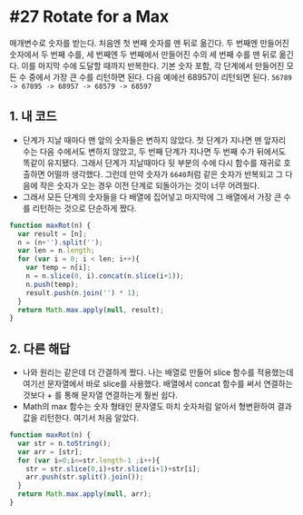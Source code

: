 # #27 Rotate for a Max

매개변수로 숫자를 받는다. 처음엔 첫 번째 숫자를 맨 뒤로 옮긴다. 두 번째엔 만들어진 숫자에서 두 번째 수를, 세 번째엔 두 번째에서 만들어진 수의 세 번째 수를 맨 뒤로 옮긴다. 이를 마지막 수에 도달할 때까지 반복한다. 기본 숫자 포함, 각 단계에서 만들어진 모든 수 중에서 가장 큰 수를 리턴하면 된다. 다음 예에선 68957이 리턴되면 된다. `56789 -> 67895 -> 68957 -> 68579 -> 68597`

## 1. 내 코드

- 단계가 지날 때마다 맨 앞의 숫자들은 변하지 않았다. 첫 단계가 지나면 맨 앞자리 수는 다음 수에서도 변하지 않았고, 두 번째 단계가 지나면 두 번째 수가 뒤에서도 똑같이 유지됐다. 그래서 단계가 지날때마다 뒷 부분의 수에 다시 함수를 재귀로 호출하면 어떨까 생각했다. 그런데 만약 숫자가 `6640`처럼 같은 숫자가 반복되고 그 다음에 작은 숫자가 오는 경우 이전 단계로 되돌아가는 것이 너무 어려웠다.
- 그래서 모든 단계의 숫자들을 다 배열에 집어넣고 마지막에 그 배열에서 가장 큰 수를 리턴하는 것으로 단순하게 짰다.

```js
function maxRot(n) {
  var result = [n];
  n = (n+'').split('');
  var len = n.length;
  for (var i = 0; i < len; i++){
    var temp = n[i];
    n = n.slice(0, i).concat(n.slice(i+1));
    n.push(temp);
    result.push(n.join('') * 1);
  }
  return Math.max.apply(null, result);
}
```

## 2. 다른 해답

- 나와 원리는 같은데 더 간결하게 짰다. 나는 배열로 만들어 slice 함수를 적용했는데 여기선 문자열에서 바로 slice를 사용했다. 배열에서 concat 함수를 써서 연결하는 것보다 + 를 통해 문자열 연결하는게 훨씬 쉽다. 
- Math의 max 함수는 숫자 형태인 문자열도 마치 숫자처럼 알아서 형변환하여 결과값을 리턴한다. 여기서 처음 알았다.

```js
function maxRot(n) {
  var str = n.toString();
  var arr = [str];
  for (var i=0;i<=str.length-1 ;i++){
    str = str.slice(0,i)+str.slice(i+1)+str[i];
    arr.push(str.split().join());
  }
  return Math.max.apply(null, arr);
}
```
